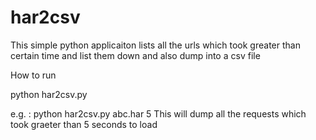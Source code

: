 # har2csv

This simple python applicaiton lists all the urls which took greater than certain time and list them down and also dump into a csv file

How to run

python har2csv.py <harfilename> <time>

e.g. : python har2csv.py abc.har 5 
This will dump all the requests which took graeter than 5 seconds to load
